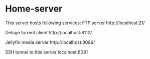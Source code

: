 # Home-server
This server hosts following services:
FTP server
http://localhost:21/

Deluge torrent client
http://localhost:8112/

Jellyfin media server
http://localhost:8096/

SSH tunnel to this server
localhost:8081
